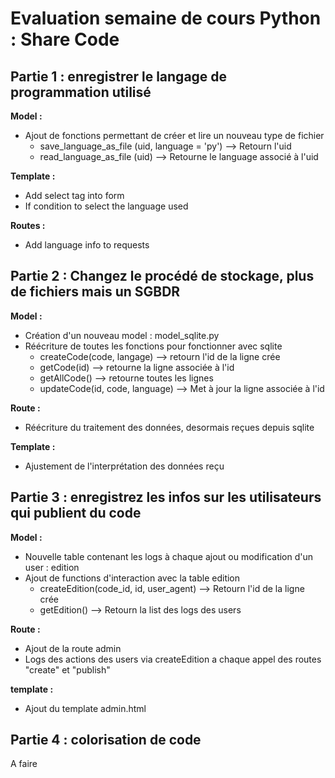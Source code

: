 # Evaluation semaine de cours Python : Share Code

## Partie 1 : enregistrer le langage de programmation utilisé
**Model :**
* Ajout de fonctions permettant de créer et lire un nouveau type de fichier
    * save_language_as_file (uid, language = 'py') --> Retourn l'uid
    * read_language_as_file (uid) --> Retourne le language associé à l'uid

**Template :**
* Add select tag into form
* If condition to select the language used

**Routes :**
* Add language info to requests

## Partie 2 : Changez le procédé de stockage, plus de fichiers mais un SGBDR
**Model :**
* Création d'un nouveau model : model_sqlite.py
* Réécriture de toutes les fonctions pour fonctionner avec sqlite
    * createCode(code, langage) --> retourn l'id de la ligne crée
    * getCode(id) --> retourne la ligne associée à l'id
    * getAllCode() --> retourne toutes les lignes
    * updateCode(id, code, language) --> Met à jour la ligne associée à l'id

**Route :**
* Réécriture du traitement des données, desormais reçues depuis sqlite

**Template :**
* Ajustement de l'interprétation des données reçu

## Partie 3 : enregistrez les infos sur les utilisateurs qui publient du code
**Model :**
* Nouvelle table contenant les logs à chaque ajout ou modification d'un user : edition
* Ajout de functions d'interaction avec la table edition
    * createEdition(code_id, id, user_agent) --> Retourn l'id de la ligne crée
    * getEdition() --> Retourn la list des logs des users

**Route :**
* Ajout de la route admin
* Logs des actions des users via createEdition a chaque appel des routes "create" et "publish"

**template :**
* Ajout du template admin.html

## Partie 4 : colorisation de code
A faire
